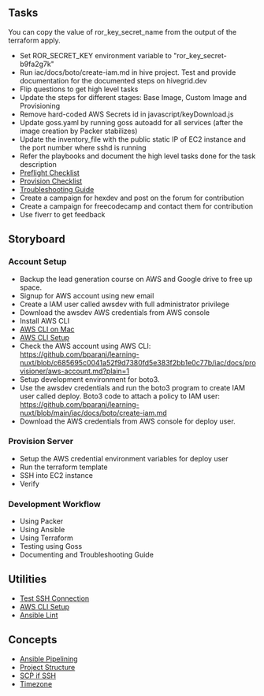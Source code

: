 ## Tasks

You can copy the value of ror_key_secret_name from the output of the terraform apply.

- Set ROR_SECRET_KEY environment variable to "ror_key_secret-b9fa2g7k"
- Run iac/docs/boto/create-iam.md in hive project. Test and provide documentation for the documented steps on hivegrid.dev
- Flip questions to get high level tasks
- Update the steps for different stages: Base Image, Custom Image and Provisioning
- Remove hard-coded AWS Secrets id in javascript/keyDownload.js
- Update goss.yaml by running goss autoadd for all services (after the image creation by Packer stabilizes)
- Update the inventory_file with the public static IP of EC2 instance and the port number where sshd is running
- Refer the playbooks and document the high level tasks done for the task description
- [Preflight Checklist](https://github.com/bparanj/learning-nuxt/blob/30ad0f16c6cd3c125bcc4a57fa03161730862aa7/iac/prototype/experiments/README.md)
- [Provision Checklist](https://github.com/bparanj/learning-nuxt/blob/30ad0f16c6cd3c125bcc4a57fa03161730862aa7/iac/prototype/experiments/PROVISION.md)
- [Troubleshooting Guide](https://github.com/bparanj/learning-nuxt/blob/30ad0f16c6cd3c125bcc4a57fa03161730862aa7/iac/prototype/experiments/troubleshooting/docs/toc.md)
- Create a campaign for hexdev and post on the forum for contribution
- Create a campaign for freecodecamp and contact them for contribution
- Use fiverr to get feedback

## Storyboard

### Account Setup

- Backup the lead generation course on AWS and Google drive to free up space.
- Signup for AWS account using new email 
- Create a IAM user called awsdev with full administrator privilege
- Download the awsdev AWS credentials from AWS console
- Install AWS CLI
- [AWS CLI on Mac](https://github.com/bparanj/learning-nuxt/blob/30ad0f16c6cd3c125bcc4a57fa03161730862aa7/iac/prototype/experiments/troubleshooting/docs/10.md)
- [AWS CLI Setup](https://github.com/bparanj/learning-nuxt/blob/main/iac/docs/ansible/boto-setup.md)
- Check the AWS account using AWS CLI: https://github.com/bparanj/learning-nuxt/blob/c685695c0041a52f9d7380fd5e383f2bb1e0c77b/iac/docs/provisioner/aws-account.md?plain=1
- Setup development environment for boto3.
- Use the awsdev credentials and run the boto3 program to create IAM user called deploy. Boto3 code to attach a policy to IAM user: https://github.com/bparanj/learning-nuxt/blob/main/iac/docs/boto/create-iam.md
- Download the AWS credentials from AWS console for deploy user.

### Provision Server

- Setup the AWS credential environment variables for deploy user
- Run the terraform template
- SSH into EC2 instance
- Verify

### Development Workflow

- Using Packer
- Using Ansible
- Using Terraform
- Testing using Goss
- Documenting and Troubleshooting Guide

## Utilities

- [Test SSH Connection](https://github.com/bparanj/learning-nuxt/blob/main/iac/docs/deployer/ssh-connection.md)
- [AWS CLI Setup](https://github.com/bparanj/learning-nuxt/blob/main/iac/docs/ansible/boto-setup.md)
- [Ansible Lint](https://github.com/bparanj/learning-nuxt/blob/main/iac/docs/ansible/lint.md)

## Concepts

- [Ansible Pipelining](https://github.com/bparanj/learning-nuxt/blob/main/iac/docs/basics/pipelining.md)
- [Project Structure](https://github.com/bparanj/learning-nuxt/blob/main/iac/docs/basics/project-structure.md)
- [SCP if SSH](https://github.com/bparanj/learning-nuxt/blob/main/iac/docs/basics/scp_if_ssh.md)
- [Timezone](https://github.com/bparanj/learning-nuxt/blob/main/iac/docs/basics/timezone.md)
